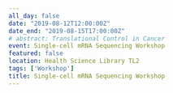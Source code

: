 ```yaml
---
all_day: false
date: "2019-08-12T12:00:00Z"
date_end: "2019-08-15T17:00:00Z"
# abstract: Translational Control in Cancer
event: Single-cell mRNA Sequencing Workshop 
featured: false
location: Health Science Library TL2
tags: ['Workshop']
title: Single-cell mRNA Sequencing Workshop 
---
```

